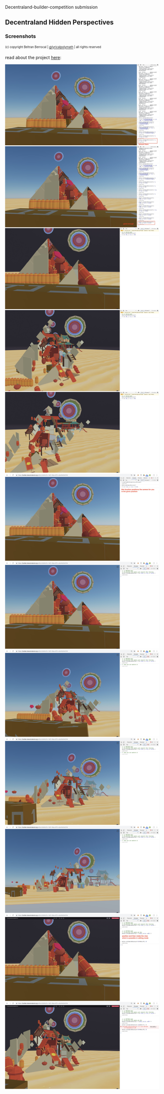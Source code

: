 Decentraland-builder-competition submission
## Decentraland Hidden Perspectives
### Screenshots

<sub><sup>(c) copyright Beltran Berrocal | [@lyricalpolymath](http://twitter.com/lyricalpolymath) | all rights reserved</sup></sub>


read about the project [here](https://github.com/lyricalpolymath/DCLBuilder_utils/tree/master/decentraland_competition_projects/HiddenPerspective):

![](DCL_HiddenPerspective_01.jpg)
![](DCL_HiddenPerspective_02.jpg)
![](DCL_HiddenPerspective_03.jpg)
![](DCL_HiddenPerspective_04.jpg)
![](DCL_HiddenPerspective_05.jpg)
![](DCL_HiddenPerspective_06.jpg)
![](DCL_HiddenPerspective_07.jpg)
![](DCL_HiddenPerspective_08.jpg)
![](DCL_HiddenPerspective_09.jpg)
![](DCL_HiddenPerspective_10.jpg)
![](DCL_HiddenPerspective_11.jpg)
![](DCL_HiddenPerspective_12.jpg)


